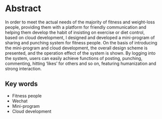 # Abstract

In order to meet the actual needs of the majority of fitness and weight-loss people, providing them with a platform for friendly communication and helping them develop the habit of insisting on exercise or diet control, based on cloud development, I designed and developed a mini-program of sharing and punching system for fitness people. On the basis of introducing the mini-program and cloud development, the overall design scheme is presented, and the operation effect of the system is shown. By logging into the system, users can easily achieve functions of posting, punching, commenting, hitting ‘likes’ for others and so on, featuring humanization and strong interaction.


## Key words

- Fitness people
- Wechat
- Mini-program
- Cloud development